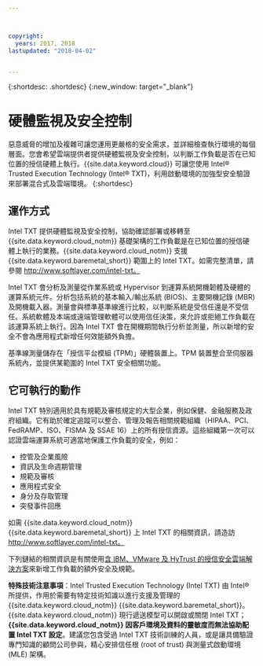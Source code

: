 ```yaml
---



copyright:
  years: 2017, 2018
lastupdated: "2018-04-02"


---
```


{:shortdesc: .shortdesc}
{:new_window: target="_blank"}

# 硬體監視及安全控制

惡意威脅的增加及複雜可讓您運用更嚴格的安全需求，並詳細檢查執行環境的每個層面。您會希望雲端提供者提供硬體監視及安全控制，以判斷工作負載是否在已知位置的授信硬體上執行。{{site.data.keyword.cloud}} 可讓您使用 Intel&reg; Trusted Execution Technology (Intel&reg; TXT)，利用啟動環境的加強型安全驗證來部署混合式及雲端環境。
{:shortdesc}

## 運作方式

Intel TXT 提供硬體監視及安全控制，協助確認部署或移轉至 {{site.data.keyword.cloud_notm}} 基礎架構的工作負載是在已知位置的授信硬體上執行的業務。{{site.data.keyword.cloud_notm}} 支援 {{site.data.keyword.baremetal_short}} 範圍上的 Intel TXT。如需完整清單，請參閱 http://www.softlayer.com/intel-txt。

Intel TXT 會分析及測量從作業系統或 Hypervisor 到運算系統開機韌體及硬體的運算系統元件。分析包括系統的基本輸入/輸出系統 (BIOS)、主要開機記錄 (MBR) 及開機載入器。測量會與標準基準線進行比較，以判斷系統是受信任還是不受信任。系統軟體及本端或遠端管理軟體可以使用信任決策，來允許或拒絕工作負載在該運算系統上執行。因為 Intel TXT 會在開機期間執行分析並測量，所以新增的安全不會為應用程式新增任何效能額外負擔。

基準線測量儲存在「授信平台模組 (TPM)」硬體裝置上。TPM 裝置整合至伺服器系統內，並提供某範圍的 Intel TXT 安全相關功能。

## 它可執行的動作

Intel TXT 特別適用於具有規範及審核規定的大型企業，例如保健、金融服務及政府組織。它有助於確定追蹤可以整合、管理及報告相關規範組織（HIPAA、PCI、FedRAMP、ISO、FISMA 及 SSAE 16）上的所有授信資源。這些組織第一次可以認證雲端運算系統可適當地保護工作負載的安全，例如：

* 控管及企業風險
* 資訊及生命週期管理
* 規範及審核
* 應用程式安全
* 身分及存取管理
* 突發事件回應

如需 {{site.data.keyword.cloud_notm}} {{site.data.keyword.baremetal_short}} 上 Intel TXT 的相關資訊，請造訪 http://www.softlayer.com/intel-txt。

下列鏈結的相關資訊是有關使用[含 IBM、VMware 及 HyTrust 的授信安全雲端解決方案](http://wpc.c320.edgecastcdn.net/00C320/DeploymentGuide_IBM_Intel_HyTrust_VMware_v1%200.pdf)來新增工作負載的額外安全及規範。

**特殊技術注意事項**：Intel Trusted Execution Technology (Intel TXT) 由 Intel&reg; 所提供，作用於需要有特定技術知識以進行支援及管理的 {{site.data.keyword.cloud_notm}} {{site.data.keyword.baremetal_short}}。{{site.data.keyword.cloud_notm}} 現行遞送模型可以開啟或關閉 Intel TXT；**{{site.data.keyword.cloud_notm}} 因客戶環境及資料的靈敏度而無法協助配置 Intel TXT 設定**。建議您包含受過 Intel TXT 技術訓練的人員，或是讓具備驗證專門知識的顧問公司參與，精心安排信任根 (root of trust) 與測量式啟動環境 (MLE) 架構。

